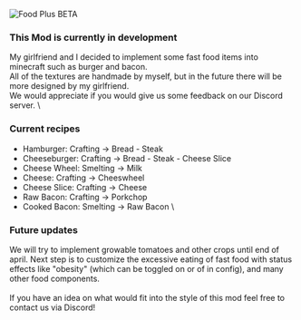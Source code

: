 ![Food Plus BETA](https://cdn.modrinth.com/data/cached_images/e0e67398d69095f732ee9f7c17360f32fa120083.png)

### This Mod is currently in development
My girlfriend and I decided to implement some fast food items into minecraft such as burger and bacon.\
All of the textures are handmade by myself, but in the future there will be more designed by my girlfriend. \
We would appreciate if you would give us some feedback on our Discord server.
\
### Current recipes
- Hamburger: Crafting -> Bread - Steak
- Cheeseburger: Crafting -> Bread - Steak - Cheese Slice
- Cheese Wheel: Smelting -> Milk
- Cheese: Crafting -> Cheeswheel
- Cheese Slice: Crafting -> Cheese
- Raw Bacon: Crafting -> Porkchop
- Cooked Bacon: Smelting -> Raw Bacon
\
### Future updates
We will try to implement growable tomatoes and other crops until end of april. Next step is to customize the excessive eating of fast food with status effects like "obesity" (which can be toggled on or of in config), and many other food components. \
\
If you have an idea on what would fit into the style of this mod feel free to contact us via Discord!
